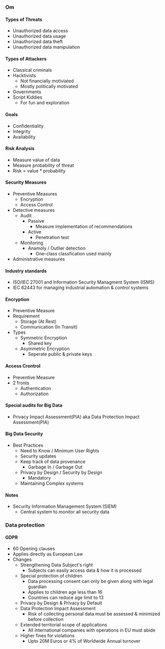 ### Om

#### Types of Threats
- Unauthorized data access
- Unauthorized data usage
- Unauthorized data theft
- Unauthorized data manipulation


#### Types of Attackers
- Classical criminals
- Hacktivists
  - Not financially motiviated
  - Mostly politically motivated
- Governments
- Script Kiddies
  - For fun and exploration  

#### Goals
- Confidentiality
- Integrity
- Availability

#### Risk Analysis
- Measure value of data
- Measure probability of threat
- Risk = value * probability

#### Security Measures
- Preventive Measures
  - Encryption
  - Access Control
- Detective measures
  - Audit
    - Passive
      - Measure implementation of recommendations 
    - Active
      - Penetration test
  - Monitoring
    - Anamoly / Outlier detection
      - One-class classfication used mainly
- Administrative measures

#### Industry standards
- ISO/IEC 27001 and Information Security Managment System (ISMS)
- IEC 62443 for managing industrial automation & control systems

#### Encryption
- Preventive Measure
- Requirement
  - Storage (At Rest)
  - Communication (In Transit)
- Types
  - Symmetric Encryption
    - Shared key   
  - Asymmetric Encryption 
    - Seperate public & private keys 
#### Access Crontrol
- Preventive Measure
- 2 fronts
  - Authentication
  - Authorization

#### Special audits for Big Data
- Privacy Impact Assessment(PIA) aka Data Protection Impact Assessment(PIA)

#### Big Data Security
- Best Practices
  - Need to Know / Minimum User Rights
  - Security updates
  - Keep track of data provenance
    - Garbage In / Garbage Out
  - Privacy by Design / Security by Design
    - Mandatory 
  - Maintaining Complex systems

#### Notes
- Security Information Management System (SIEM) 
  - Central system to monitor all security data

### Data protection

#### GDPR

- 60 Opening clauses
- Applies directly as European Law
- Changes
  - Strengthening Data Subject's right
	- Subjects can easily access data & how it is processed
  - Special protection of children
    - Data processing consent can only be given along with legal guardian
	- Applies to children age less than 16
	- Countries can reduce age limit to 13
  - Privacy by Design & Privacy by Default
  - Data Protection Impact Assessment
    - Risk of collecting personal data must be assessed & minimized before collection
  - Extended territorial scope of applications
    - All international companies with operations in EU must abide
  - Higher fines for violations
	- Upto 20M Euros or 4% of Worldwide Annual turnover
